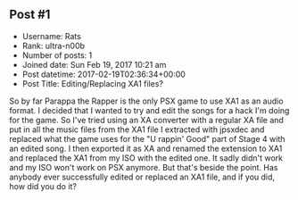 ## Post #1
- Username: Rats
- Rank: ultra-n00b
- Number of posts: 1
- Joined date: Sun Feb 19, 2017 10:21 am
- Post datetime: 2017-02-19T02:36:34+00:00
- Post Title: Editing/Replacing XA1 files?

So by far Parappa the Rapper is the only PSX game to use XA1 as an audio format. I decided that I wanted to try and edit the songs for a hack I'm doing for the game. So I've tried using an XA converter with a regular XA file and put in all the music files from the XA1 file I extracted with jpsxdec and replaced what the game uses for the "U rappin' Good" part of Stage 4 with an edited song. I then exported it as XA and renamed the extension to XA1 and replaced the XA1 from my ISO with the edited one. It sadly didn't work and my ISO won't work on PSX anymore. But that's beside the point. Has anybody ever successfully edited or replaced an XA1 file, and if you did, how did you do it?
